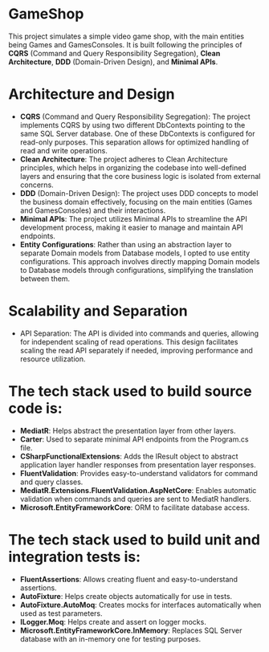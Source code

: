 # GameShop

This project simulates a simple video game shop, with the main entities being Games and GamesConsoles. It is built following the principles of **CQRS** (Command and Query Responsibility Segregation), **Clean Architecture**, **DDD** (Domain-Driven Design), and **Minimal APIs**.

# Architecture and Design
- **CQRS** (Command and Query Responsibility Segregation): The project implements CQRS by using two different DbContexts pointing to the same SQL Server database. One of these DbContexts is configured for read-only purposes. This separation allows for optimized handling of read and write operations.  
- **Clean Architecture**: The project adheres to Clean Architecture principles, which helps in organizing the codebase into well-defined layers and ensuring that the core business logic is isolated from external concerns.  
- **DDD** (Domain-Driven Design): The project uses DDD concepts to model the business domain effectively, focusing on the main entities (Games and GamesConsoles) and their interactions.  
- **Minimal APIs**: The project utilizes Minimal APIs to streamline the API development process, making it easier to manage and maintain API endpoints.
- **Entity Configurations**: Rather than using an abstraction layer to separate Domain models from Database models, I opted to use entity configurations. This approach involves directly mapping Domain models to Database models through configurations, simplifying the translation between them.  

# Scalability and Separation
- API Separation: The API is divided into commands and queries, allowing for independent scaling of read operations. This design facilitates scaling the read API separately if needed, improving performance and resource utilization.  

# The tech stack used to build source code is:  
- **MediatR**: Helps abstract the presentation layer from other layers.  
- **Carter**: Used to separate minimal API endpoints from the Program.cs file.  
- **CSharpFunctionalExtensions**: Adds the IResult object to abstract application layer handler responses from presentation layer responses.  
- **FluentValidation**: Provides easy-to-understand validators for command and query classes.  
- **MediatR.Extensions.FluentValidation.AspNetCore**: Enables automatic validation when commands and queries are sent to MediatR handlers.  
- **Microsoft.EntityFrameworkCore**: ORM to facilitate database access.  

# The tech stack used to build unit and integration tests is:  
- **FluentAssertions**: Allows creating fluent and easy-to-understand assertions.  
- **AutoFixture**: Helps create objects automatically for use in tests.
- **AutoFixture.AutoMoq**: Creates mocks for interfaces automatically when used as test parameters.
- **ILogger.Moq**: Helps create and assert on logger mocks.
- **Microsoft.EntityFrameworkCore.InMemory**: Replaces SQL Server database with an in-memory one for testing purposes.
